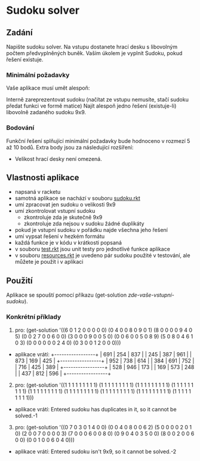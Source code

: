 # Sudoku solver

## Zadání
Napište sudoku solver. Na vstupu dostanete hrací desku s libovolným počtem předvyplněných buněk. Vaším úkolem je vyplnit Sudoku, pokud řešení existuje.

### Minimální požadavky
Vaše aplikace musí umět alespoň:

Interně zareprezentovat sudoku (načítat ze vstupu nemusíte, stačí sudoku předat funkci ve formě matice)
Najít alespoň jedno řešení (existuje-li) libovolně zadaného sudoku 9x9.

### Bodování
Funkční řešení splňující minimální požadavky bude hodnoceno v rozmezí 5 až 10 bodů. Extra body jsou za následující rozšíření:

* Velikost hrací desky není omezená.

## Vlastnosti aplikace
* napsaná v racketu
* samotná aplikace se nachází v souboru [sudoku.rkt](sudoku.rkt)
* umí zpracovat jen sudoku o velikosti 9x9
* umí zkontrolovat vstupní sudoku
  * zkontroluje zda je skutečně 9x9
  * zkontroluje zda nejsou v sudoku žádné duplikáty
* pokud je vstupní sudoku v pořádku najde všechna jeho řešení
* umí vypsat řešení v hezkém formátu
* každá funkce je v kódu v krátkosti popsaná
* v souboru [test.rkt](test.rkt) jsou unit testy pro jednotlivé funkce aplikace
* v souboru [resources.rkt](resources.rkt) je uvedeno pár sudoku použité v testování, ale můžete je použít i v aplikaci

## Použití
Aplikace se spouští pomocí příkazu (get-solution *zde-vaše-vstupní-sudoku*). 

### Konkrétní příklady
1. pro:
	(get-solution '((6 0 1 2 0 0 0 0 0)
			(0 4 0 0 8 0 9 0 1)
			(8 0 0 0 0 9 4 0 5)
			(0 0 2 7 0 0 6 0 0)
			(3 0 0 0 9 0 0 5 0)
			(0 0 6 0 0 5 0 8 9)
			(5 0 8 0 4 6 1 0 3)
			(0 0 0 0 0 0 2 4 0)
			(0 3 0 0 1 2 0 0 0)))
  * aplikace vrátí:
	+-----------------+
	| 691 | 254 | 837 |
	| 245 | 387 | 961 |
	| 873 | 169 | 425 |
	+-----------------+
	| 952 | 738 | 614 |
	| 384 | 691 | 752 |
	| 716 | 425 | 389 |
	+-----------------+
	| 528 | 946 | 173 |
	| 169 | 573 | 248 |
	| 437 | 812 | 596 |
	+-----------------+
2. pro:
	(get-solution '((1 1 1 1 1 1 1 1 1)
		        (1 1 1 1 1 1 1 1 1)
		        (1 1 1 1 1 1 1 1 1)
		        (1 1 1 1 1 1 1 1 1)
		        (1 1 1 1 1 1 1 1 1)
		        (1 1 1 1 1 1 1 1 1)
		        (1 1 1 1 1 1 1 1 1)
		        (1 1 1 1 1 1 1 1 1)
		        (1 1 1 1 1 1 1 1 1)))
  * aplikace vrátí:
  	Entered sudoku has duplicates in it, so it cannot be solved.-1
3. pro:
	(get-solution '((0 7 0 3 0 1 4 0 0)
		        (0 0 4 0 8 0 0 6 2)
		        (5 0 0 0 0 2 0 1 0)
		        (2 0 0 7 0 0 0 0 3)
		        (7 0 0 0 6 0 0 8 0)
		        (0 9 0 4 0 3 5 0 0)
		        (8 0 0 2 0 0 6 0 0)
		        (0 0 1 0 0 6 0 4 0)))
  * aplikace vrátí:
  	Entered sudoku isn't 9x9, so it cannot be solved.-2
